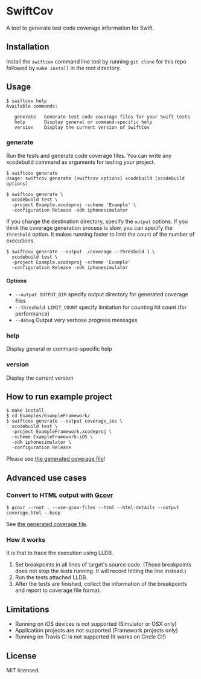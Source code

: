 # SwiftCov

A tool to generate test code coverage information for Swift.

## Installation

Install the `swiftcov` command line tool by running `git clone` for this repo followed by `make install` in the root directory.

## Usage

```shell
$ swiftcov help
Available commands:

   generate   Generate test code coverage files for your Swift tests
   help       Display general or command-specific help
   version    Display the current version of SwiftCov
```

### generate
Run the tests and generate code coverage files. You can write any xcodebuild command as arguments for testing your project.

```shell
$ swiftcov generate
Usage: swiftcov generate [swiftcov options] xcodebuild [xcodebuild options]
```

```shell
$ swiftcov generate \
  xcodebuild test \
  -project Example.xcodeproj -scheme 'Example' \
  -configuration Release -sdk iphonesimulator
```

If you change the destination directory, specify the `output` options.
If you think the coverage generation process is slow, you can specify the `threshold` option. It makes running faster to limit the count of the number of executions.

```shell
$ swiftcov generate --output ./coverage --threshold 1 \
  xcodebuild test \
  -project Example.xcodeproj -scheme 'Example'
  -configuration Release -sdk iphonesimulator
```

#### Options

- `--output OUTPUT_DIR` specify output directory for generated coverage files
- `--threshold LIMIT_COUNT` specify limitation for counting hit count (for performance)
- `--debug` Output very verbose progress messages

### help

Display general or command-specific help

### version

Display the current version

## How to run example project

```shell
$ make install
$ cd Examples/ExampleFramework/
$ swiftcov generate --output coverage_ios \
  xcodebuild test \
  -project ExampleFramework.xcodeproj \
  -scheme ExampleFramework-iOS \
  -sdk iphonesimulator \
  -configuration Release
```

Please see [the generated coverage file](https://github.com/realm/SwiftCov/blob/master/Examples/ExampleFramework/results/Calculator.swift.gcov)!

## Advanced use cases

### Convert to HTML output with [Gcovr](http://gcovr.com/guide.html)

```shell
$ gcovr --root . --use-gcov-files --html --html-details --output coverage.html --keep
```

See [the generated coverage file](https://github.com/realm/SwiftCov/blob/master/Examples/ExampleFramework/results/coverage.html).

### How it works

It is that to trace the execution using LLDB.

1. Set breakpoints in all lines of target's source code.
  (Those breakpoints does not stop the tests running. It will record hitting the line instead.)
2. Run the tests attached LLDB.
3. After the tests are finished, collect the information of the breakpoints and report to coverage file format.

## Limitations

- Running on iOS devices is not supported (Simulator or OSX only)
- Application projects are not supported (Framework projects only)
- Running on Travis CI is not supported (It works on Circle CI!)

## License

MIT licensed.
